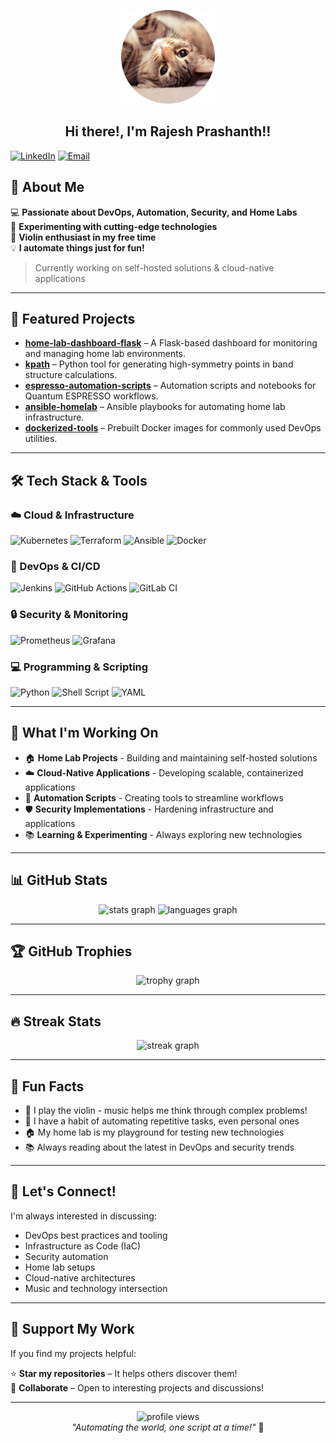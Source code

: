 <p align="center">
  <img width="150" src="https://raw.githubusercontent.com/rajeshprasanth/rajeshprasanth/master/assets/3965359-modified.png" />
</p>  

<h2 align="center">Hi there!, I'm Rajesh Prashanth!!</h2>

[![LinkedIn](https://img.shields.io/badge/LinkedIn-0077B5?style=for-the-badge&logo=linkedin&logoColor=white)](https://linkedin.com/in/rajeshprasanth)
[![Email](https://img.shields.io/badge/Email-D14836?style=for-the-badge&logo=gmail&logoColor=white)](mailto:rajeshprasanth@rediffmail.com)

## 🚀 About Me

💻 **Passionate about DevOps, Automation, Security, and Home Labs**  
🔬 **Experimenting with cutting-edge technologies**  
🎻 **Violin enthusiast in my free time**  
💡 **I automate things just for fun!**

> Currently working on self-hosted solutions & cloud-native applications

---

## 🌟 Featured Projects

- [**home-lab-dashboard-flask**](https://github.com/rajeshprasanth/home-lab-dashboard-flask) – A Flask-based dashboard for monitoring and managing home lab environments.  
- [**kpath**](https://github.com/rajeshprasanth/kpath) – Python tool for generating high-symmetry points in band structure calculations.  
- [**espresso-automation-scripts**](https://github.com/rajeshprasanth/espresso-automation-scripts) – Automation scripts and notebooks for Quantum ESPRESSO workflows.  
- [**ansible-homelab**](https://github.com/rajeshprasanth/ansible-homelab) – Ansible playbooks for automating home lab infrastructure.  
- [**dockerized-tools**](https://github.com/rajeshprasanth/dockerized-tools) – Prebuilt Docker images for commonly used DevOps utilities.

---

## 🛠️ Tech Stack & Tools

### ☁️ Cloud & Infrastructure
![Kubernetes](https://img.shields.io/badge/kubernetes-%23326ce5.svg?style=for-the-badge&logo=kubernetes&logoColor=white)
![Terraform](https://img.shields.io/badge/terraform-%235835CC.svg?style=for-the-badge&logo=terraform&logoColor=white)
![Ansible](https://img.shields.io/badge/ansible-%231A1918.svg?style=for-the-badge&logo=ansible&logoColor=white)
![Docker](https://img.shields.io/badge/docker-%230db7ed.svg?style=for-the-badge&logo=docker&logoColor=white)

### 🔧 DevOps & CI/CD
![Jenkins](https://img.shields.io/badge/jenkins-%232C5263.svg?style=for-the-badge&logo=jenkins&logoColor=white)
![GitHub Actions](https://img.shields.io/badge/github%20actions-%232671E5.svg?style=for-the-badge&logo=githubactions&logoColor=white)
![GitLab CI](https://img.shields.io/badge/gitlab%20ci-%23181717.svg?style=for-the-badge&logo=gitlab&logoColor=white)

### 🔒 Security & Monitoring
![Prometheus](https://img.shields.io/badge/Prometheus-E6522C?style=for-the-badge&logo=Prometheus&logoColor=white)
![Grafana](https://img.shields.io/badge/grafana-%23F46800.svg?style=for-the-badge&logo=grafana&logoColor=white)

### 💻 Programming & Scripting
![Python](https://img.shields.io/badge/python-3670A0?style=for-the-badge&logo=python&logoColor=ffdd54)
![Shell Script](https://img.shields.io/badge/shell_script-%23121011.svg?style=for-the-badge&logo=gnu-bash&logoColor=white)
![YAML](https://img.shields.io/badge/yaml-%23ffffff.svg?style=for-the-badge&logo=yaml&logoColor=151515)

---

## 🎯 What I'm Working On

- 🏠 **Home Lab Projects** - Building and maintaining self-hosted solutions
- ☁️ **Cloud-Native Applications** - Developing scalable, containerized applications
- 🤖 **Automation Scripts** - Creating tools to streamline workflows
- 🛡️ **Security Implementations** - Hardening infrastructure and applications
- 📚 **Learning & Experimenting** - Always exploring new technologies

---

## 📊 GitHub Stats

<div align="center">
  <img src="https://github-readme-stats.vercel.app/api?username=rajeshprasanth&show_icons=true&theme=dracula" height="150" alt="stats graph" />
  <img src="https://github-readme-stats.vercel.app/api/top-langs?username=rajeshprasanth&layout=compact&theme=dracula" height="150" alt="languages graph" />
</div>

---

## 🏆 GitHub Trophies

<div align="center">
  <img src="https://github-profile-trophy.vercel.app?username=rajeshprasanth&theme=dracula&column=3&margin-w=8&margin-h=8" alt="trophy graph" />
</div>

---

## 🔥 Streak Stats

<div align="center">
  <img src="https://github-readme-streak-stats.herokuapp.com/?user=rajeshprasanth&theme=dracula" alt="streak graph" />
</div>

---

## 🎵 Fun Facts

- 🎻 I play the violin - music helps me think through complex problems!
- 🤖 I have a habit of automating repetitive tasks, even personal ones
- 🏠 My home lab is my playground for testing new technologies
- 📚 Always reading about the latest in DevOps and security trends

---

## 💬 Let's Connect!

I'm always interested in discussing:
- DevOps best practices and tooling
- Infrastructure as Code (IaC)
- Security automation
- Home lab setups
- Cloud-native architectures
- Music and technology intersection

---

## 🤝 Support My Work

If you find my projects helpful:

⭐ **Star my repositories** – It helps others discover them!  
🤝 **Collaborate** – Open to interesting projects and discussions!

---

<div align="center">
  <img src="https://komarev.com/ghpvc/?username=rajeshprasanth&color=blueviolet&style=flat-square&label=Profile+Views" alt="profile views" />
</div>

<div align="center">
  <em>"Automating the world, one script at a time!"</em> 🚀
</div>
